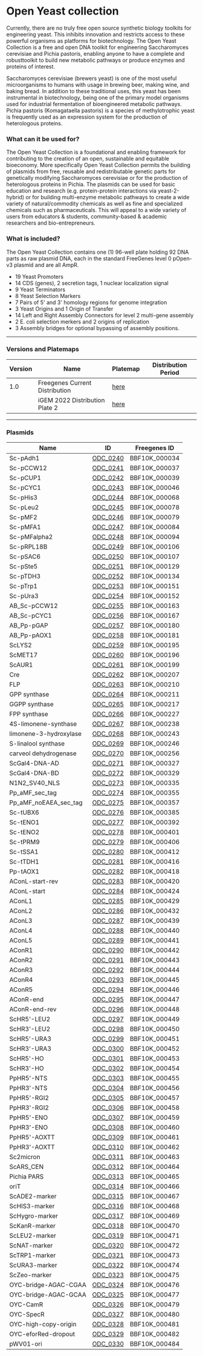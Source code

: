 # Open Yeast collection

Currently, there are no truly free open source synthetic biology toolkits for engineering yeast.
This inhibits innovation and restricts access to these powerful organisms as platforms for biotechnology.
The Open Yeast Collection is a free and open DNA toolkit for engineering Saccharomyces cerevisiae and Pichia pastoris,
enabling anyone to have a complete and robusttoolkit to build new metabolic pathways or produce enzymes and proteins of interest.

Saccharomyces cerevisiae (brewers yeast) is one of the most useful microorganisms to humans with usage in brewing beer, making wine, and baking bread.
In addition to these traditional uses, this yeast has been instrumental in biotechnology, being one of the primary model organisms used for industrial
fermentation of bioengineered metabolic pathways. Pichia pastoris (Komagataella pastoris) is a species of methylotrophic yeast is frequently used as an
expression system for the production of heterologous proteins.

### What can it be used for?

The Open Yeast Collection is a foundational and enabling framework for contributing to the creation of an open, sustainable and equitable bioeconomy.
More specifically Open Yeast Collection permits the building of plasmids from free, reusable and redistributable genetic parts for genetically modifying
Saccharomyces cerevisiae or for the production of heterologous proteins in Pichia. The plasmids can be used for basic education and research
(e.g. protein-protein interactions via yeast-2-hybrid) or for building multi-enzyme metabolic pathways to create a wide variety of natural/commodity
chemicals as well as fine and specialized chemicals such as pharmaceuticals. This will appeal to a wide variety of users from educators & students,
community-based & academic researchers and bio-entrepreneurs.

### What is included?

The Open Yeast Collection contains one (1) 96-well plate holding 92 DNA parts as raw plasmid DNA,
each in the standard FreeGenes level 0 pOpen-v3 plasmid and are all AmpR.

- 19 Yeast Promoters
- 14 CDS (genes), 2 secretion tags, 1 nuclear localization signal
- 9 Yeast Terminators
- 8 Yeast Selection Markers
- 7 Pairs of 5' and 3' homology regions for genome integration
- 3 Yeast Origins and 1 Origin of Transfer
- 14 Left and Right Assembly Connectors for level 2 multi-gene assembly
- 2 E. coli selection merkers and 2 origins of replication
- 3 Assembly bridges for optional bypassing of assembly positions.


---

### Versions and Platemaps

|Version|Name|Platemap|Distribution Period|
|---|---|---|---|
|1.0|Freegenes Current Distribution|[here](https://github.com/Reclone-org/Open-DNA-Collections/tree/main/Open%20Yeast%20Collection/Platemaps/OYC-v1_0.csv)||
||iGEM 2022 Distribution Plate 2|[here](https://cdn.shopify.com/s/files/1/0368/2444/9068/files/iGEM_2022_distribution_kit_plate_2_FreeGenes_parts_plate_map.csv?v=1656608514)||

---

### Plasmids

|Name|ID|Freegenes ID|
|---|---|---|
| Sc-pAdh1 | [ODC_0240](https://github.com/Reclone-org/Open-DNA-Collections/blob/main/Open%20Yeast%20Collection/Plasmids_Genbank/ODC_0240.gb) | BBF10K_000034 |
| Sc-pCCW12 | [ODC_0241](https://github.com/Reclone-org/Open-DNA-Collections/blob/main/Open%20Yeast%20Collection/Plasmids_Genbank/ODC_0241.gb) | BBF10K_000037 |
| Sc-pCUP1 | [ODC_0242](https://github.com/Reclone-org/Open-DNA-Collections/blob/main/Open%20Yeast%20Collection/Plasmids_Genbank/ODC_0242.gb) | BBF10K_000039 |
| Sc-pCYC1 | [ODC_0243](https://github.com/Reclone-org/Open-DNA-Collections/blob/main/Open%20Yeast%20Collection/Plasmids_Genbank/ODC_0243.gb) | BBF10K_000046 |
| Sc-pHis3 | [ODC_0244](https://github.com/Reclone-org/Open-DNA-Collections/blob/main/Open%20Yeast%20Collection/Plasmids_Genbank/ODC_0244.gb) | BBF10K_000068 |
| Sc-pLeu2 | [ODC_0245](https://github.com/Reclone-org/Open-DNA-Collections/blob/main/Open%20Yeast%20Collection/Plasmids_Genbank/ODC_0245.gb) | BBF10K_000078 |
| Sc-pMF2 | [ODC_0246](https://github.com/Reclone-org/Open-DNA-Collections/blob/main/Open%20Yeast%20Collection/Plasmids_Genbank/ODC_0246.gb) | BBF10K_000079 |
| Sc-pMFA1 | [ODC_0247](https://github.com/Reclone-org/Open-DNA-Collections/blob/main/Open%20Yeast%20Collection/Plasmids_Genbank/ODC_0247.gb) | BBF10K_000084 |
| Sc-pMFalpha2 | [ODC_0248](https://github.com/Reclone-org/Open-DNA-Collections/blob/main/Open%20Yeast%20Collection/Plasmids_Genbank/ODC_0248.gb) | BBF10K_000094 |
| Sc-pRPL18B | [ODC_0249](https://github.com/Reclone-org/Open-DNA-Collections/blob/main/Open%20Yeast%20Collection/Plasmids_Genbank/ODC_0249.gb) | BBF10K_000106 |
| Sc-pSAC6 | [ODC_0250](https://github.com/Reclone-org/Open-DNA-Collections/blob/main/Open%20Yeast%20Collection/Plasmids_Genbank/ODC_0250.gb) | BBF10K_000107 |
| Sc-pSte5 | [ODC_0251](https://github.com/Reclone-org/Open-DNA-Collections/blob/main/Open%20Yeast%20Collection/Plasmids_Genbank/ODC_0251.gb) | BBF10K_000129 |
| Sc-pTDH3 | [ODC_0252](https://github.com/Reclone-org/Open-DNA-Collections/blob/main/Open%20Yeast%20Collection/Plasmids_Genbank/ODC_0252.gb) | BBF10K_000134 |
| Sc-pTrp1 | [ODC_0253](https://github.com/Reclone-org/Open-DNA-Collections/blob/main/Open%20Yeast%20Collection/Plasmids_Genbank/ODC_0253.gb) | BBF10K_000151 |
| Sc-pUra3 | [ODC_0254](https://github.com/Reclone-org/Open-DNA-Collections/blob/main/Open%20Yeast%20Collection/Plasmids_Genbank/ODC_0254.gb) | BBF10K_000152 |
| AB_Sc-pCCW12 | [ODC_0255](https://github.com/Reclone-org/Open-DNA-Collections/blob/main/Open%20Yeast%20Collection/Plasmids_Genbank/ODC_0255.gb) | BBF10K_000163 |
| AB_Sc-pCYC1 | [ODC_0256](https://github.com/Reclone-org/Open-DNA-Collections/blob/main/Open%20Yeast%20Collection/Plasmids_Genbank/ODC_0256.gb) | BBF10K_000167 |
| AB_Pp-pGAP | [ODC_0257](https://github.com/Reclone-org/Open-DNA-Collections/blob/main/Open%20Yeast%20Collection/Plasmids_Genbank/ODC_0257.gb) | BBF10K_000180 |
| AB_Pp-pAOX1 | [ODC_0258](https://github.com/Reclone-org/Open-DNA-Collections/blob/main/Open%20Yeast%20Collection/Plasmids_Genbank/ODC_0258.gb) | BBF10K_000181 |
| ScLYS2 | [ODC_0259](https://github.com/Reclone-org/Open-DNA-Collections/blob/main/Open%20Yeast%20Collection/Plasmids_Genbank/ODC_0259.gb) | BBF10K_000195 |
| ScMET17 | [ODC_0260](https://github.com/Reclone-org/Open-DNA-Collections/blob/main/Open%20Yeast%20Collection/Plasmids_Genbank/ODC_0260.gb) | BBF10K_000196 |
| ScAUR1 | [ODC_0261](https://github.com/Reclone-org/Open-DNA-Collections/blob/main/Open%20Yeast%20Collection/Plasmids_Genbank/ODC_0261.gb) | BBF10K_000199 |
| Cre | [ODC_0262](https://github.com/Reclone-org/Open-DNA-Collections/blob/main/Open%20Yeast%20Collection/Plasmids_Genbank/ODC_0262.gb) | BBF10K_000207 |
| FLP | [ODC_0263](https://github.com/Reclone-org/Open-DNA-Collections/blob/main/Open%20Yeast%20Collection/Plasmids_Genbank/ODC_0263.gb) | BBF10K_000210 |
| GPP synthase | [ODC_0264](https://github.com/Reclone-org/Open-DNA-Collections/blob/main/Open%20Yeast%20Collection/Plasmids_Genbank/ODC_0264.gb) | BBF10K_000211 |
| GGPP synthase | [ODC_0265](https://github.com/Reclone-org/Open-DNA-Collections/blob/main/Open%20Yeast%20Collection/Plasmids_Genbank/ODC_0265.gb) | BBF10K_000217 |
| FPP synthase | [ODC_0266](https://github.com/Reclone-org/Open-DNA-Collections/blob/main/Open%20Yeast%20Collection/Plasmids_Genbank/ODC_0266.gb) | BBF10K_000227 |
| 4S-limonene-synthase | [ODC_0267](https://github.com/Reclone-org/Open-DNA-Collections/blob/main/Open%20Yeast%20Collection/Plasmids_Genbank/ODC_0267.gb) | BBF10K_000238 |
| limonene-3-hydroxylase | [ODC_0268](https://github.com/Reclone-org/Open-DNA-Collections/blob/main/Open%20Yeast%20Collection/Plasmids_Genbank/ODC_0268.gb) | BBF10K_000243 |
| S-linalool synthase | [ODC_0269](https://github.com/Reclone-org/Open-DNA-Collections/blob/main/Open%20Yeast%20Collection/Plasmids_Genbank/ODC_0269.gb) | BBF10K_000246 |
| carveol dehydrogenase | [ODC_0270](https://github.com/Reclone-org/Open-DNA-Collections/blob/main/Open%20Yeast%20Collection/Plasmids_Genbank/ODC_0270.gb) | BBF10K_000256 |
| ScGal4-DNA-AD | [ODC_0271](https://github.com/Reclone-org/Open-DNA-Collections/blob/main/Open%20Yeast%20Collection/Plasmids_Genbank/ODC_0271.gb) | BBF10K_000327 |
| ScGal4-DNA-BD | [ODC_0272](https://github.com/Reclone-org/Open-DNA-Collections/blob/main/Open%20Yeast%20Collection/Plasmids_Genbank/ODC_0272.gb) | BBF10K_000329 |
| N1N2_SV40_NLS | [ODC_0273](https://github.com/Reclone-org/Open-DNA-Collections/blob/main/Open%20Yeast%20Collection/Plasmids_Genbank/ODC_0273.gb) | BBF10K_000335 |
| Pp_aMF_sec_tag | [ODC_0274](https://github.com/Reclone-org/Open-DNA-Collections/blob/main/Open%20Yeast%20Collection/Plasmids_Genbank/ODC_0274.gb) | BBF10K_000355 |
| Pp_aMF_noEAEA_sec_tag | [ODC_0275](https://github.com/Reclone-org/Open-DNA-Collections/blob/main/Open%20Yeast%20Collection/Plasmids_Genbank/ODC_0275.gb) | BBF10K_000357 |
| Sc-tUBX6 | [ODC_0276](https://github.com/Reclone-org/Open-DNA-Collections/blob/main/Open%20Yeast%20Collection/Plasmids_Genbank/ODC_0276.gb) | BBF10K_000385 |
| Sc-tENO1 | [ODC_0277](https://github.com/Reclone-org/Open-DNA-Collections/blob/main/Open%20Yeast%20Collection/Plasmids_Genbank/ODC_0277.gb) | BBF10K_000392 |
| Sc-tENO2 | [ODC_0278](https://github.com/Reclone-org/Open-DNA-Collections/blob/main/Open%20Yeast%20Collection/Plasmids_Genbank/ODC_0278.gb) | BBF10K_000401 |
| Sc-tPRM9 | [ODC_0279](https://github.com/Reclone-org/Open-DNA-Collections/blob/main/Open%20Yeast%20Collection/Plasmids_Genbank/ODC_0279.gb) | BBF10K_000406 |
| Sc-tSSA1 | [ODC_0280](https://github.com/Reclone-org/Open-DNA-Collections/blob/main/Open%20Yeast%20Collection/Plasmids_Genbank/ODC_0280.gb) | BBF10K_000412 |
| Sc-tTDH1 | [ODC_0281](https://github.com/Reclone-org/Open-DNA-Collections/blob/main/Open%20Yeast%20Collection/Plasmids_Genbank/ODC_0281.gb) | BBF10K_000416 |
| Pp-tAOX1 | [ODC_0282](https://github.com/Reclone-org/Open-DNA-Collections/blob/main/Open%20Yeast%20Collection/Plasmids_Genbank/ODC_0282.gb) | BBF10K_000418 |
| AConL-start-rev | [ODC_0283](https://github.com/Reclone-org/Open-DNA-Collections/blob/main/Open%20Yeast%20Collection/Plasmids_Genbank/ODC_0283.gb) | BBF10K_000420 |
| AConL-start | [ODC_0284](https://github.com/Reclone-org/Open-DNA-Collections/blob/main/Open%20Yeast%20Collection/Plasmids_Genbank/ODC_0284.gb) | BBF10K_000424 |
| AConL1 | [ODC_0285](https://github.com/Reclone-org/Open-DNA-Collections/blob/main/Open%20Yeast%20Collection/Plasmids_Genbank/ODC_0285.gb) | BBF10K_000429 |
| AConL2 | [ODC_0286](https://github.com/Reclone-org/Open-DNA-Collections/blob/main/Open%20Yeast%20Collection/Plasmids_Genbank/ODC_0286.gb) | BBF10K_000432 |
| AConL3 | [ODC_0287](https://github.com/Reclone-org/Open-DNA-Collections/blob/main/Open%20Yeast%20Collection/Plasmids_Genbank/ODC_0287.gb) | BBF10K_000439 |
| AConL4 | [ODC_0288](https://github.com/Reclone-org/Open-DNA-Collections/blob/main/Open%20Yeast%20Collection/Plasmids_Genbank/ODC_0288.gb) | BBF10K_000440 |
| AConL5 | [ODC_0289](https://github.com/Reclone-org/Open-DNA-Collections/blob/main/Open%20Yeast%20Collection/Plasmids_Genbank/ODC_0289.gb) | BBF10K_000441 |
| AConR1 | [ODC_0290](https://github.com/Reclone-org/Open-DNA-Collections/blob/main/Open%20Yeast%20Collection/Plasmids_Genbank/ODC_0290.gb) | BBF10K_000442 |
| AConR2 | [ODC_0291](https://github.com/Reclone-org/Open-DNA-Collections/blob/main/Open%20Yeast%20Collection/Plasmids_Genbank/ODC_0291.gb) | BBF10K_000443 |
| AConR3 | [ODC_0292](https://github.com/Reclone-org/Open-DNA-Collections/blob/main/Open%20Yeast%20Collection/Plasmids_Genbank/ODC_0292.gb) | BBF10K_000444 |
| AConR4 | [ODC_0293](https://github.com/Reclone-org/Open-DNA-Collections/blob/main/Open%20Yeast%20Collection/Plasmids_Genbank/ODC_0293.gb) | BBF10K_000445 |
| AConR5 | [ODC_0294](https://github.com/Reclone-org/Open-DNA-Collections/blob/main/Open%20Yeast%20Collection/Plasmids_Genbank/ODC_0294.gb) | BBF10K_000446 |
| AConR-end | [ODC_0295](https://github.com/Reclone-org/Open-DNA-Collections/blob/main/Open%20Yeast%20Collection/Plasmids_Genbank/ODC_0295.gb) | BBF10K_000447 |
| AConR-end-rev | [ODC_0296](https://github.com/Reclone-org/Open-DNA-Collections/blob/main/Open%20Yeast%20Collection/Plasmids_Genbank/ODC_0296.gb) | BBF10K_000448 |
| ScHR5'-LEU2 | [ODC_0297](https://github.com/Reclone-org/Open-DNA-Collections/blob/main/Open%20Yeast%20Collection/Plasmids_Genbank/ODC_0297.gb) | BBF10K_000449 |
| ScHR3'-LEU2 | [ODC_0298](https://github.com/Reclone-org/Open-DNA-Collections/blob/main/Open%20Yeast%20Collection/Plasmids_Genbank/ODC_0298.gb) | BBF10K_000450 |
| ScHR5'-URA3 | [ODC_0299](https://github.com/Reclone-org/Open-DNA-Collections/blob/main/Open%20Yeast%20Collection/Plasmids_Genbank/ODC_0299.gb) | BBF10K_000451 |
| ScHR3'-URA3 | [ODC_0300](https://github.com/Reclone-org/Open-DNA-Collections/blob/main/Open%20Yeast%20Collection/Plasmids_Genbank/ODC_0300.gb) | BBF10K_000452 |
| ScHR5'-HO | [ODC_0301](https://github.com/Reclone-org/Open-DNA-Collections/blob/main/Open%20Yeast%20Collection/Plasmids_Genbank/ODC_0301.gb) | BBF10K_000453 |
| ScHR3'-HO | [ODC_0302](https://github.com/Reclone-org/Open-DNA-Collections/blob/main/Open%20Yeast%20Collection/Plasmids_Genbank/ODC_0302.gb) | BBF10K_000454 |
| PpHR5'-NTS | [ODC_0303](https://github.com/Reclone-org/Open-DNA-Collections/blob/main/Open%20Yeast%20Collection/Plasmids_Genbank/ODC_0303.gb) | BBF10K_000455 |
| PpHR3'-NTS | [ODC_0304](https://github.com/Reclone-org/Open-DNA-Collections/blob/main/Open%20Yeast%20Collection/Plasmids_Genbank/ODC_0304.gb) | BBF10K_000456 |
| PpHR5'-RGI2 | [ODC_0305](https://github.com/Reclone-org/Open-DNA-Collections/blob/main/Open%20Yeast%20Collection/Plasmids_Genbank/ODC_0305.gb) | BBF10K_000457 |
| PpHR3'-RGI2 | [ODC_0306](https://github.com/Reclone-org/Open-DNA-Collections/blob/main/Open%20Yeast%20Collection/Plasmids_Genbank/ODC_0306.gb) | BBF10K_000458 |
| PpHR5'-ENO | [ODC_0307](https://github.com/Reclone-org/Open-DNA-Collections/blob/main/Open%20Yeast%20Collection/Plasmids_Genbank/ODC_0307.gb) | BBF10K_000459 |
| PpHR3'-ENO | [ODC_0308](https://github.com/Reclone-org/Open-DNA-Collections/blob/main/Open%20Yeast%20Collection/Plasmids_Genbank/ODC_0308.gb) | BBF10K_000460 |
| PpHR5'-AOXTT | [ODC_0309](https://github.com/Reclone-org/Open-DNA-Collections/blob/main/Open%20Yeast%20Collection/Plasmids_Genbank/ODC_0309.gb) | BBF10K_000461 |
| PpHR3'-AOXTT | [ODC_0310](https://github.com/Reclone-org/Open-DNA-Collections/blob/main/Open%20Yeast%20Collection/Plasmids_Genbank/ODC_0310.gb) | BBF10K_000462 |
| Sc2micron | [ODC_0311](https://github.com/Reclone-org/Open-DNA-Collections/blob/main/Open%20Yeast%20Collection/Plasmids_Genbank/ODC_0311.gb) | BBF10K_000463 |
| ScARS_CEN | [ODC_0312](https://github.com/Reclone-org/Open-DNA-Collections/blob/main/Open%20Yeast%20Collection/Plasmids_Genbank/ODC_0312.gb) | BBF10K_000464 |
| Pichia PARS | [ODC_0313](https://github.com/Reclone-org/Open-DNA-Collections/blob/main/Open%20Yeast%20Collection/Plasmids_Genbank/ODC_0313.gb) | BBF10K_000465 |
| oriT | [ODC_0314](https://github.com/Reclone-org/Open-DNA-Collections/blob/main/Open%20Yeast%20Collection/Plasmids_Genbank/ODC_0314.gb) | BBF10K_000466 |
| ScADE2-marker | [ODC_0315](https://github.com/Reclone-org/Open-DNA-Collections/blob/main/Open%20Yeast%20Collection/Plasmids_Genbank/ODC_0315.gb) | BBF10K_000467 |
| ScHIS3-marker | [ODC_0316](https://github.com/Reclone-org/Open-DNA-Collections/blob/main/Open%20Yeast%20Collection/Plasmids_Genbank/ODC_0316.gb) | BBF10K_000468 |
| ScHygro-marker | [ODC_0317](https://github.com/Reclone-org/Open-DNA-Collections/blob/main/Open%20Yeast%20Collection/Plasmids_Genbank/ODC_0317.gb) | BBF10K_000469 |
| ScKanR-marker | [ODC_0318](https://github.com/Reclone-org/Open-DNA-Collections/blob/main/Open%20Yeast%20Collection/Plasmids_Genbank/ODC_0318.gb) | BBF10K_000470 |
| ScLEU2-marker | [ODC_0319](https://github.com/Reclone-org/Open-DNA-Collections/blob/main/Open%20Yeast%20Collection/Plasmids_Genbank/ODC_0319.gb) | BBF10K_000471 |
| ScNAT-marker | [ODC_0320](https://github.com/Reclone-org/Open-DNA-Collections/blob/main/Open%20Yeast%20Collection/Plasmids_Genbank/ODC_0320.gb) | BBF10K_000472 |
| ScTRP1-marker | [ODC_0321](https://github.com/Reclone-org/Open-DNA-Collections/blob/main/Open%20Yeast%20Collection/Plasmids_Genbank/ODC_0321.gb) | BBF10K_000473 |
| ScURA3-marker | [ODC_0322](https://github.com/Reclone-org/Open-DNA-Collections/blob/main/Open%20Yeast%20Collection/Plasmids_Genbank/ODC_0322.gb) | BBF10K_000474 |
| ScZeo-marker | [ODC_0323](https://github.com/Reclone-org/Open-DNA-Collections/blob/main/Open%20Yeast%20Collection/Plasmids_Genbank/ODC_0323.gb) | BBF10K_000475 |
| OYC-bridge-AGAC-CGAA | [ODC_0324](https://github.com/Reclone-org/Open-DNA-Collections/blob/main/Open%20Yeast%20Collection/Plasmids_Genbank/ODC_0324.gb) | BBF10K_000476 |
| OYC-bridge-AGAC-GCAA | [ODC_0325](https://github.com/Reclone-org/Open-DNA-Collections/blob/main/Open%20Yeast%20Collection/Plasmids_Genbank/ODC_0325.gb) | BBF10K_000477 |
| OYC-CamR | [ODC_0326](https://github.com/Reclone-org/Open-DNA-Collections/blob/main/Open%20Yeast%20Collection/Plasmids_Genbank/ODC_0326.gb) | BBF10K_000479 |
| OYC-SpecR | [ODC_0327](https://github.com/Reclone-org/Open-DNA-Collections/blob/main/Open%20Yeast%20Collection/Plasmids_Genbank/ODC_0327.gb) | BBF10K_000480 |
| OYC-high-copy-origin | [ODC_0328](https://github.com/Reclone-org/Open-DNA-Collections/blob/main/Open%20Yeast%20Collection/Plasmids_Genbank/ODC_0328.gb) | BBF10K_000481 |
| OYC-eforRed-dropout | [ODC_0329](https://github.com/Reclone-org/Open-DNA-Collections/blob/main/Open%20Yeast%20Collection/Plasmids_Genbank/ODC_0329.gb) | BBF10K_000482 |
| pWV01-ori | [ODC_0330](https://github.com/Reclone-org/Open-DNA-Collections/blob/main/Open%20Yeast%20Collection/Plasmids_Genbank/ODC_0330.gb) | BBF10K_000484 |
